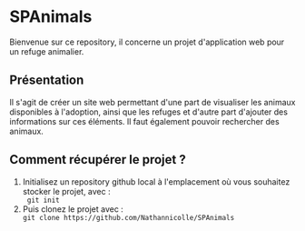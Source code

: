 # SPAnimals
Bienvenue sur ce repository, il concerne un projet d'application web pour un refuge animalier.

## Présentation
Il s'agit de créer un site web permettant d'une part de visualiser les animaux disponibles à l'adoption, ainsi que les refuges et d'autre part d'ajouter des informations sur ces éléments. Il faut également pouvoir rechercher des animaux.

## Comment récupérer le projet ?
<ol> 
  <li>Initialisez un repository github local à l'emplacement où vous souhaitez stocker le projet, avec :</li>
  <code> git init </code>
  <li>Puis clonez le projet avec :</li>
  <code>git clone https://github.com/Nathannicolle/SPAnimals</code>
</ol>
